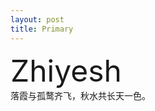```yaml
---
layout: post
title: Primary
---
```

<div><font size="70">Zhiyesh</font><br/></div>
落霞与孤鹜齐飞，秋水共长天一色。
